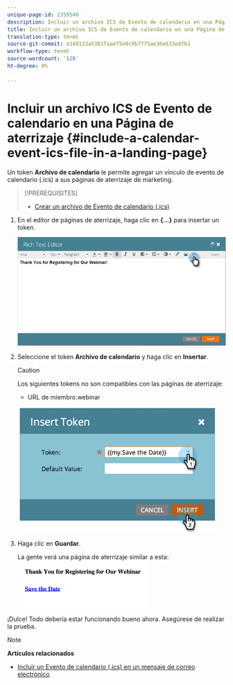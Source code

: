```yaml
---
unique-page-id: 2359540
description: Incluir un archivo ICS de Evento de calendario en una Página de aterrizaje - Documentos de marketing - Documentación del producto
title: Incluir un archivo ICS de Evento de calendario en una Página de aterrizaje
translation-type: tm+mt
source-git-commit: e149133a5383faaef5e9c9b7775ae36e633ed7b1
workflow-type: tm+mt
source-wordcount: '120'
ht-degree: 0%

---
```



# Incluir un archivo ICS de Evento de calendario en una Página de aterrizaje {#include-a-calendar-event-ics-file-in-a-landing-page}

Un token **Archivo de calendario** le permite agregar un vínculo de evento de calendario (.ics) a sus páginas de aterrizaje de marketing.

>[!PREREQUISITES]
>
>* [Crear un archivo de Evento de calendario (.ics)](../../../../product-docs/email-marketing/general/functions-in-the-editor/create-a-calendar-event-ics-file.md)

>



1. En el editor de páginas de aterrizaje, haga clic en **{...}** para insertar un token.

   ![](assets/image2015-7-8-17-3a51-3a29.png)

1. Seleccione el token **Archivo de calendario** y haga clic en **Insertar**.

   >[!CAUTION]
   >
   >Los siguientes tokens no son compatibles con las páginas de aterrizaje:
   >
   >    
   >    
   >    * URL de miembro.webinar


   ![](assets/image2015-1-6-16-3a31-3a28.png)

1. Haga clic en **Guardar**.

   La gente verá una página de aterrizaje similar a esta:   ![](assets/image2015-1-6-16-3a42-3a51.png)

¡Dulce! Todo debería estar funcionando bueno ahora. Asegúrese de realizar la prueba.

>[!NOTE]
>
>**Artículos relacionados**
>
>* [Incluir un Evento de calendario (.ics) en un mensaje de correo electrónico](../../../../product-docs/email-marketing/general/functions-in-the-editor/include-a-calendar-event-ics-in-an-email.md)

>



